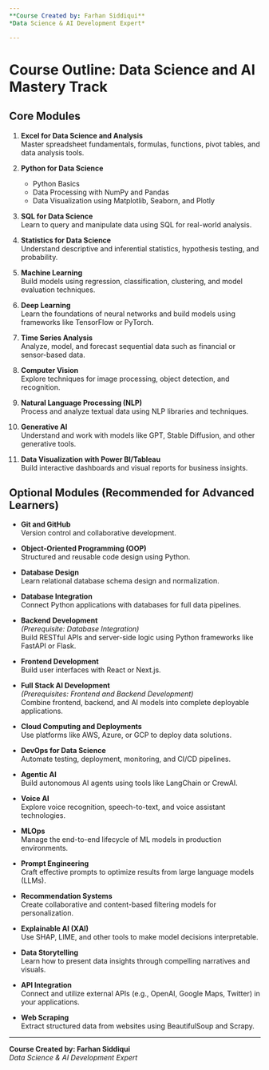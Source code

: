 ```yaml
---
**Course Created by: Farhan Siddiqui**  
*Data Science & AI Development Expert*

---
```


# Course Outline: Data Science and AI Mastery Track

## Core Modules

1. **Excel for Data Science and Analysis**  
   Master spreadsheet fundamentals, formulas, functions, pivot tables, and data analysis tools.

2. **Python for Data Science**  
   - Python Basics  
   - Data Processing with NumPy and Pandas  
   - Data Visualization using Matplotlib, Seaborn, and Plotly  

3. **SQL for Data Science**  
   Learn to query and manipulate data using SQL for real-world analysis.

4. **Statistics for Data Science**  
   Understand descriptive and inferential statistics, hypothesis testing, and probability.

5. **Machine Learning**  
   Build models using regression, classification, clustering, and model evaluation techniques.

6. **Deep Learning**  
   Learn the foundations of neural networks and build models using frameworks like TensorFlow or PyTorch.

7. **Time Series Analysis**  
   Analyze, model, and forecast sequential data such as financial or sensor-based data.

8. **Computer Vision**  
   Explore techniques for image processing, object detection, and recognition.

9. **Natural Language Processing (NLP)**  
   Process and analyze textual data using NLP libraries and techniques.

10. **Generative AI**  
    Understand and work with models like GPT, Stable Diffusion, and other generative tools.

11. **Data Visualization with Power BI/Tableau**  
    Build interactive dashboards and visual reports for business insights.

## Optional Modules (Recommended for Advanced Learners)

- **Git and GitHub**  
  Version control and collaborative development.

- **Object-Oriented Programming (OOP)**  
  Structured and reusable code design using Python.

- **Database Design**  
  Learn relational database schema design and normalization.

- **Database Integration**  
  Connect Python applications with databases for full data pipelines.

- **Backend Development**  
  *(Prerequisite: Database Integration)*  
  Build RESTful APIs and server-side logic using Python frameworks like FastAPI or Flask.

- **Frontend Development**  
  Build user interfaces with React or Next.js.

- **Full Stack AI Development**  
  *(Prerequisites: Frontend and Backend Development)*  
  Combine frontend, backend, and AI models into complete deployable applications.

- **Cloud Computing and Deployments**  
  Use platforms like AWS, Azure, or GCP to deploy data solutions.

- **DevOps for Data Science**  
  Automate testing, deployment, monitoring, and CI/CD pipelines.

- **Agentic AI**  
  Build autonomous AI agents using tools like LangChain or CrewAI.

- **Voice AI**  
  Explore voice recognition, speech-to-text, and voice assistant technologies.

- **MLOps**  
  Manage the end-to-end lifecycle of ML models in production environments.

- **Prompt Engineering**  
  Craft effective prompts to optimize results from large language models (LLMs).

- **Recommendation Systems**  
  Create collaborative and content-based filtering models for personalization.

- **Explainable AI (XAI)**  
  Use SHAP, LIME, and other tools to make model decisions interpretable.

- **Data Storytelling**  
  Learn how to present data insights through compelling narratives and visuals.

- **API Integration**  
  Connect and utilize external APIs (e.g., OpenAI, Google Maps, Twitter) in your applications.

- **Web Scraping**  
  Extract structured data from websites using BeautifulSoup and Scrapy.

---

**Course Created by: Farhan Siddiqui**  
*Data Science & AI Development Expert*
